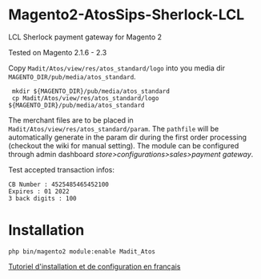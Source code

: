 # Magento2-AtosSips-Sherlock-LCL

LCL Sherlock payment gateway for Magento 2

Tested on Magento 2.1.6 - 2.3

Copy ```Madit/Atos/view/res/atos_standard/logo``` into you media dir ```MAGENTO_DIR/pub/media/atos_standard```.
```shell
 mkdir ${MAGENTO_DIR}/pub/media/atos_standard
 cp Madit/Atos/view/res/atos_standard/logo ${MAGENTO_DIR}/pub/media/atos_standard
```
The merchant files are to be placed in ``` Madit/Atos/view/res/atos_standard/param```.
The  `pathfile` will be automatically generate in the param dir during the first order processing (checkout the wiki for manual setting).
The module can be configured through admin dashboard *store>configurations>sales>payment gateway*.

Test accepted transaction infos:

```
CB Number : 4525485465452100
Expires : 01 2022
3 back digits : 100
```

Installation
============

```php bin/magento2 module:enable Madit_Atos```

 [Tutoriel d'installation et de configuration en français](https://www.madit.fr/r/Q1P)
